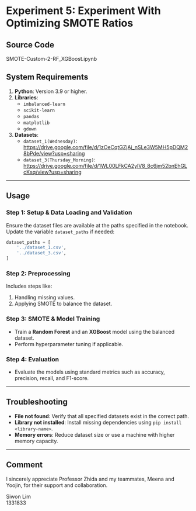 # **Experiment 5: Experiment With Optimizing SMOTE Ratios**
## **Source Code**
SMOTE-Custom-2-RF_XGBoost.ipynb

## **System Requirements**
1. **Python**: Version 3.9 or higher.
2. **Libraries**:
   - `imbalanced-learn`
   - `scikit-learn`
   - `pandas`
   - `matplotlib`
   - `gdown`
3. **Datasets**:
   - `dataset_1(Wednesday)`: https://drive.google.com/file/d/1zOeCqtGZjAj_nSLe3W5MH5pDQM28bPde/view?usp=sharing
   - `dataset_3(Thursday_Morning)`:
https://drive.google.com/file/d/1WL00LFkCA2ylV8_8c6jm52bnEhGLcKsq/view?usp=sharing					

---

## **Usage**

### **Step 1: Setup & Data Loading and Validation**
Ensure the dataset files are available at the paths specified in the notebook. Update the variable `dataset_paths` if needed:
```python
dataset_paths = [
    '../dataset_1.csv',
    '../dataset_3.csv',
]
```

### **Step 2: Preprocessing**
Includes steps like:
1. Handling missing values.
2. Applying SMOTE to balance the dataset.

### **Step 3: SMOTE & Model Training**
- Train a **Random Forest** and an **XGBoost** model using the balanced dataset.
- Perform hyperparameter tuning if applicable.

### **Step 4: Evaluation**
- Evaluate the models using standard metrics such as accuracy, precision, recall, and F1-score.

---

## **Troubleshooting**
- **File not found**: Verify that all specified datasets exist in the correct path.
- **Library not installed**: Install missing dependencies using `pip install <library-name>`.
- **Memory errors**: Reduce dataset size or use a machine with higher memory capacity.

---

## **Comment**
I sincerely appreciate Professor Zhida and my teammates, Meena and Yoojin, for their support and collaboration.

Siwon Lim<br>
1331833